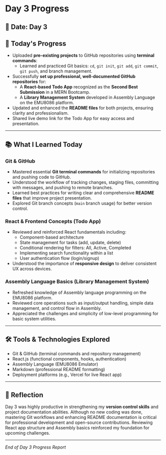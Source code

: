 #  Day 3 Progress 

## 📅 Date: Day 3

## 🚀 Today's Progress

- Uploaded **pre-existing projects** to GitHub repositories using **terminal commands**:
  - Learned and practiced Git basics: `cd`, `git init`, `git add`, `git commit`, `git push`, and branch management.
- Successfully **set up professional, well-documented GitHub repositories** for:
  - A **React-based Todo App** recognized as the **Second Best Submission** in a MERN Bootcamp.
  - A **Library Management System** developed in Assembly Language on the EMU8086 platform.
- Updated and enhanced the **README files** for both projects, ensuring clarity and professionalism.
- Shared live demo link for the Todo App for easy access and presentation.

---

## 📚 What I Learned Today

### Git & GitHub

- Mastered essential **Git terminal commands** for initializing repositories and pushing code to GitHub.
- Understood the workflow of tracking changes, staging files, committing with messages, and pushing to remote branches.
- Learned best practices for writing clear and comprehensive **README files** that improve project presentation.
- Explored Git branch concepts (`main` branch usage) for better version control.

### React & Frontend Concepts (Todo App)

- Reviewed and reinforced React fundamentals including:
  - Component-based architecture
  - State management for tasks (add, update, delete)
  - Conditional rendering for filters: All, Active, Completed
  - Implementing search functionality within a list
  - User authentication flow (login/signup)
- Understood the importance of **responsive design** to deliver consistent UX across devices.

### Assembly Language Basics (Library Management System)

- Refreshed knowledge of Assembly language programming on the EMU8086 platform.
- Reviewed core operations such as input/output handling, simple data management, and control flow in Assembly.
- Appreciated the challenges and simplicity of low-level programming for basic system utilities.

---

## 🛠 Tools & Technologies Explored

- Git & GitHub (terminal commands and repository management)
- React.js (functional components, hooks, authentication)
- Assembly Language (EMU8086 Emulator)
- Markdown (professional README formatting)
- Deployment platforms (e.g., Vercel for live React app)

---


## 📝 Reflection

Day 3 was highly productive in strengthening my **version control skills** and project documentation abilities. Although no new coding was done, mastering Git workflows and enhancing README documentation is critical for professional development and open-source contributions. Reviewing React app structure and Assembly basics reinforced my foundation for upcoming challenges.

---

*End of Day 3 Progress Report*
